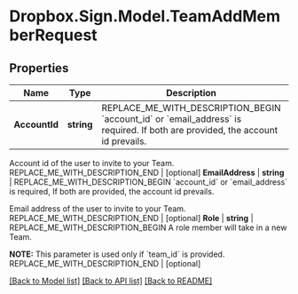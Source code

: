 # Dropbox.Sign.Model.TeamAddMemberRequest

## Properties

Name | Type | Description | Notes
------------ | ------------- | ------------- | -------------
**AccountId** | **string** | REPLACE_ME_WITH_DESCRIPTION_BEGIN &#x60;account_id&#x60; or &#x60;email_address&#x60; is required. If both are provided, the account id prevails.

Account id of the user to invite to your Team. REPLACE_ME_WITH_DESCRIPTION_END | [optional] **EmailAddress** | **string** | REPLACE_ME_WITH_DESCRIPTION_BEGIN &#x60;account_id&#x60; or &#x60;email_address&#x60; is required, If both are provided, the account id prevails.

Email address of the user to invite to your Team. REPLACE_ME_WITH_DESCRIPTION_END | [optional] **Role** | **string** | REPLACE_ME_WITH_DESCRIPTION_BEGIN A role member will take in a new Team.

**NOTE:** This parameter is used only if &#x60;team_id&#x60; is provided. REPLACE_ME_WITH_DESCRIPTION_END | [optional] 

[[Back to Model list]](../README.md#documentation-for-models) [[Back to API list]](../README.md#documentation-for-api-endpoints) [[Back to README]](../README.md)

